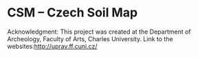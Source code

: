 # CSM – Czech Soil Map





Acknowledgment:
This project was created at the Department of Archeology, Faculty of Arts, Charles University.
Link to the websites:http://uprav.ff.cuni.cz/
